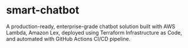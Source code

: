 # smart-chatbot
A production-ready, enterprise-grade chatbot solution built with AWS Lambda, Amazon Lex, deployed using Terraform Infrastructure as Code, and automated with GitHub Actions CI/CD pipeline.
